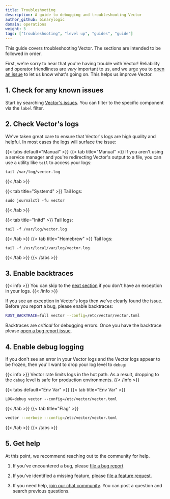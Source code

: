 ```yaml
---
title: Troubleshooting
description: A guide to debugging and troubleshooting Vector
author_github: binarylogic
domain: operations
weight: 5
tags: ["troubleshooting", "level up", "guides", "guide"]
---
```


This guide covers troubleshooting Vector. The sections are intended to be
followed in order.

First, we're sorry to hear that you're having trouble with Vector! Reliability
and operator friendliness are _very_ important to us, and we urge you to
[open an issue][urls.new_bug_report] to let us know what's going on. This helps
us improve Vector.

## 1. Check for any known issues

Start by searching [Vector's issues][urls.vector_issues]. You can filter
to the specific component via the `label` filter.

## 2. Check Vector's logs

We've taken great care to ensure that Vector's logs are high quality and helpful.
In most cases the logs will surface the issue:

{{< tabs default="Manual" >}}
{{< tab title="Manual" >}}
If you aren't using a service manager and you're redirecting Vector's output to a file, you can use
a utility like `tail` to access your logs:

```shell
tail /var/log/vector.log
```
{{< /tab >}}

{{< tab title="Systemd" >}}
Tail logs:

```shell
sudo journalctl -fu vector
```
{{< /tab >}}

{{< tab title="Initd" >}}
Tail logs:

```shell
tail -f /var/log/vector.log
```
{{< /tab >}}
{{< tab title="Homebrew" >}}
Tail logs:

```shell
tail -f /usr/local/var/log/vector.log
```
{{< /tab >}}
{{< /tabs >}}

## 3. Enable backtraces

{{< info >}}
You can skip to the [next section](#4-enable-debug-logging) if you don't
have an exception in your logs.
{{< /info >}}

If you see an exception in Vector's logs then we've clearly found the issue.
Before you report a bug, please enable backtraces:

```bash
RUST_BACKTRACE=full vector --config=/etc/vector/vector.toml
```

Backtraces are _critical_ for debugging errors. Once you have the backtrace
please [open a bug report issue][urls.new_bug_report].

## 4. Enable debug logging

If you don't see an error in your Vector logs and the Vector logs appear
to be frozen, then you'll want to drop your log level to `debug`:

{{< info >}}
Vector rate limits logs in the hot path. As a result, dropping to the
`debug` level is safe for production environments.
{{< /info >}}

{{< tabs default="Env Var" >}}
{{< tab title="Env Var" >}}
```shell
LOG=debug vector --config=/etc/vector/vector.toml
```
{{< /tab >}}
{{< tab title="Flag" >}}
```bash
vector --verbose --config=/etc/vector/vector.toml
```
{{< /tab >}}
{{< /tabs >}}

## 5. Get help

At this point, we recommend reaching out to the community for help.

1. If you've encountered a bug, please [file a bug report][urls.new_bug_report]

2. If you've identified a missing feature, please [file a feature request][urls.new_feature_request].

3. If you need help, [join our chat community][urls.vector_chat]. You can post a question and search previous questions.

[urls.new_bug_report]: https://github.com/timberio/vector/issues/new?labels=type%3A+bug
[urls.new_feature_request]: https://github.com/timberio/vector/issues/new?labels=type%3A+new+feature
[urls.vector_chat]: https://chat.vector.dev
[urls.vector_issues]: https://github.com/timberio/vector/issues
